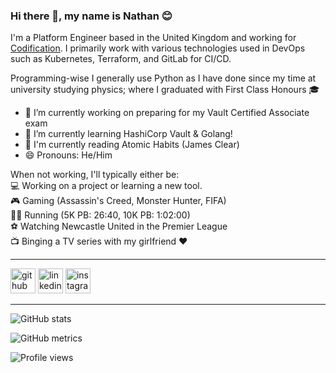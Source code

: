 <!--
**NathStevo97/NathStevo97** is a ✨ _special_ ✨ repository because its `README.md` (this file) appears on your GitHub profile.

Here are some ideas to get you started:

- 🔭 I’m currently working on ...

- 👯 I’m looking to collaborate on ...
- 🤔 I’m looking for help with ...
- 💬 Ask me about ...
- 📫 How to reach me: ...
- 🌱 I’m currently learning HashiCorp Vault, Golang, and any other cloud-native technology that I happen to find interesting!
- 😄 Pronouns: He/Him
- ⚡ Fun fact: ...
-->

### Hi there 👋, my name is Nathan :blush:
I'm a Platform Engineer based in the United Kingdom and working for [Codification](https://codification.io/).
I primarily work with various technologies used in DevOps such as Kubernetes, Terraform, and GitLab for CI/CD. 

Programming-wise I generally use Python as I have done since my time at university studying physics; where I graduated with First Class Honours :mortar_board:

- 🔭 I’m currently working on preparing for my Vault Certified Associate exam 
- 🌱 I’m currently learning HashiCorp Vault & Golang! 
- :book: I'm currently reading Atomic Habits (James Clear)
- 😄 Pronouns: He/Him 

When not working, I'll typically either be:<br>
:computer: Working on a project or learning a new tool.<br>
:video_game: Gaming (Assassin's Creed, Monster Hunter, FIFA)<br>
:running_man: Running (5K PB: 26:40, 10K PB: 1:02:00)<br>
:soccer: Watching Newcastle United in the Premier League<br>
:tv: Binging a TV series with my girlfriend :heart:

---

[<img src='https://cdn.jsdelivr.net/npm/simple-icons@3.0.1/icons/github.svg' alt='github' height='40'>](https://github.com/NathStevo97)  [<img src='https://cdn.jsdelivr.net/npm/simple-icons@3.0.1/icons/linkedin.svg' alt='linkedin' height='40'>](https://www.linkedin.com/in/nathanjstephenson/)  [<img src='https://cdn.jsdelivr.net/npm/simple-icons@3.0.1/icons/instagram.svg' alt='instagram' height='40'>](https://www.instagram.com/nath_stevo_97/)  

---

![GitHub stats](https://github-readme-stats.vercel.app/api?username=NathStevo97&show_icons=true&count_private=true)  

![GitHub metrics](https://metrics.lecoq.io/NathStevo97)  

![Profile views](https://gpvc.arturio.dev/NathStevo97)  
